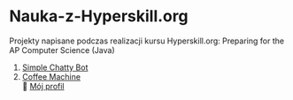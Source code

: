 # Nauka-z-Hyperskill.org
Projekty napisane podczas realizacji kursu Hyperskill.org: Preparing for the AP Computer Science (Java)
<br />
1. [Simple Chatty Bot](https://hyperskill.org/projects/113?track=8)
2. [Coffee Machine](https://hyperskill.org/projects/33?track=8) <br />
📕 [Mój profil](https://hyperskill.org/profile/69813800)
<!--
Here are some ideas to get you started:
posiadam pierwszy certyfikat: 🏆 <strong>Responsive Web Design</strong> <br />
  <strong>Projekt w trakcie realizacji:</strong> Simple-Chatty-Bot 📌
- 🔭 I’m currently working on ...
- 🌱 I’m currently learning ...
- 👯 I’m looking to collaborate on ...
- 🤔 I’m looking for help with ...
- 💬 Ask me about ...
- 📫 How to reach me: ...
- 😄 Pronouns: ...
- ⚡ Fun fact: ...
-->

